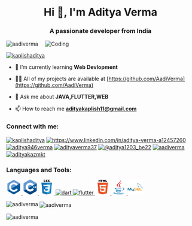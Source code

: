 

<h1 align="center">Hi 👋, I'm Aditya Verma</h1>
<h3 align="center">A passionate developer from India</h3>
<img align="right" alt="Coding" width="400" src="https://media.tenor.com/rePDfDWO3XoAAAAd/hacking.gif">
<p align="left"> <img src="https://komarev.com/ghpvc/?username=aadiverma&label=Profile%20views&color=0e75b6&style=flat" alt="aadiverma" /> </p>

<p align="left"> <a href="https://twitter.com/kaplishaditya" target="blank"><img src="https://img.shields.io/twitter/follow/kaplishaditya?logo=twitter&style=for-the-badge" alt="kaplishaditya" /></a> </p>

- 🌱 I’m currently learning **Web Devlopment**

- 👨‍💻 All of my projects are available at [https://github.com/AadiVerma](https://github.com/AadiVerma)

- 💬 Ask me about **JAVA,FLUTTER,WEB**

- 📫 How to reach me **adityakaplish11@gmail.com**

<h3 align="left">Connect with me:</h3>
<p align="left">
<a href="https://twitter.com/kaplishaditya" target="blank"><img align="center" src="https://raw.githubusercontent.com/rahuldkjain/github-profile-readme-generator/master/src/images/icons/Social/twitter.svg" alt="kaplishaditya" height="30" width="40" /></a>
<a href="https://linkedin.com/in/https://www.linkedin.com/in/aditya-verma-a12457260" target="blank"><img align="center" src="https://raw.githubusercontent.com/rahuldkjain/github-profile-readme-generator/master/src/images/icons/Social/linked-in-alt.svg" alt="https://www.linkedin.com/in/aditya-verma-a12457260" height="30" width="40" /></a>
<a href="https://instagram.com/aditya946verma" target="blank"><img align="center" src="https://raw.githubusercontent.com/rahuldkjain/github-profile-readme-generator/master/src/images/icons/Social/instagram.svg" alt="aditya946verma" height="30" width="40" /></a>
<a href="https://www.codechef.com/users/adityaverma37" target="blank"><img align="center" src="https://cdn.jsdelivr.net/npm/simple-icons@3.1.0/icons/codechef.svg" alt="adityaverma37" height="30" width="40" /></a>
<a href="https://www.hackerrank.com/@aditya1203_be22" target="blank"><img align="center" src="https://raw.githubusercontent.com/rahuldkjain/github-profile-readme-generator/master/src/images/icons/Social/hackerrank.svg" alt="@aditya1203_be22" height="30" width="40" /></a>
<a href="https://leetcode.com/VermaAadi/" target="blank"><img align="center" src="https://raw.githubusercontent.com/rahuldkjain/github-profile-readme-generator/master/src/images/icons/Social/leet-code.svg" alt="aadiverma" height="30" width="40" /></a>
<a href="https://auth.geeksforgeeks" target="blank"><img align="center" src="https://raw.githubusercontent.com/rahuldkjain/github-profile-readme-generator/master/src/images/icons/Social/geeks-for-geeks.svg" alt="adityakazmkt" height="30" width="40" /></a>
</p>

<h3 align="left">Languages and Tools:</h3>
<p align="left"> <a href="https://www.cprogramming.com/" target="_blank" rel="noreferrer"> <img src="https://raw.githubusercontent.com/devicons/devicon/master/icons/c/c-original.svg" alt="c" width="40" height="40"/> </a> <a href="https://www.w3schools.com/cpp/" target="_blank" rel="noreferrer"> <img src="https://raw.githubusercontent.com/devicons/devicon/master/icons/cplusplus/cplusplus-original.svg" alt="cplusplus" width="40" height="40"/> </a> <a href="https://www.w3schools.com/css/" target="_blank" rel="noreferrer"> <img src="https://raw.githubusercontent.com/devicons/devicon/master/icons/css3/css3-original-wordmark.svg" alt="css3" width="40" height="40"/> </a> <a href="https://dart.dev" target="_blank" rel="noreferrer"> <img src="https://www.vectorlogo.zone/logos/dartlang/dartlang-icon.svg" alt="dart" width="40" height="40"/> </a> <a href="https://flutter.dev" target="_blank" rel="noreferrer"> <img src="https://www.vectorlogo.zone/logos/flutterio/flutterio-icon.svg" alt="flutter" width="40" height="40"/> </a> <a href="https://www.w3.org/html/" target="_blank" rel="noreferrer"> <img src="https://raw.githubusercontent.com/devicons/devicon/master/icons/html5/html5-original-wordmark.svg" alt="html5" width="40" height="40"/> </a> <a href="https://www.java.com" target="_blank" rel="noreferrer"> <img src="https://raw.githubusercontent.com/devicons/devicon/master/icons/java/java-original.svg" alt="java" width="40" height="40"/> </a> <a href="https://www.mysql.com/" target="_blank" rel="noreferrer"> <img src="https://raw.githubusercontent.com/devicons/devicon/master/icons/mysql/mysql-original-wordmark.svg" alt="mysql" width="40" height="40"/> </a> </p>

<p><img align="left" src="https://github-readme-stats.vercel.app/api/top-langs?username=aadiverma&show_icons=true&locale=en&layout=compact" alt="aadiverma" /></p>

<p>&nbsp;<img align="center" src="https://github-readme-stats.vercel.app/api?username=aadiverma&show_icons=true&locale=en" alt="aadiverma" /></p>

<p><img align="center" src="https://github-readme-streak-stats.herokuapp.com/?user=aadiverma&" alt="aadiverma" /></p>

